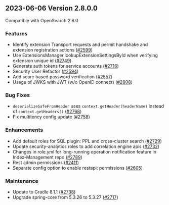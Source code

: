 ## 2023-06-06 Version 2.8.0.0

Compatible with OpenSearch 2.8.0

### Features

* Identify extension Transport requests and permit handshake and extension registration actions ([#2599](https://github.com/opensearch-project/security/pull/2599))
* Use ExtensionsManager.lookupExtensionSettingsById when verifying extension unique id ([#2749](https://github.com/opensearch-project/security/pull/2749))
* Generate auth tokens for service accounts ([#2716](https://github.com/opensearch-project/security/pull/2716))
* Security User Refactor ([#2594](https://github.com/opensearch-project/security/pull/2594))
* Add score based password verification ([#2557](https://github.com/opensearch-project/security/pull/2557))
* Usage of JWKS with JWT (w/o OpenID connect) ([#2808](https://github.com/opensearch-project/security/pull/2808))

### Bug Fixes

* `deserializeSafeFromHeader` uses `context.getHeader(headerName)` instead of `context.getHeaders()` ([#2768](https://github.com/opensearch-project/security/pull/2768))
* Fix multitency config update ([#2758](https://github.com/opensearch-project/security/pull/2758))

### Enhancements

* Add default roles for SQL plugin: PPL and cross-cluster search ([#2729](https://github.com/opensearch-project/security/pull/2729))
* Update security-analytics roles to add correlation engine apis ([#2732](https://github.com/opensearch-project/security/pull/2732))
* Changes in role.yml for long-running operation notification feature in Index-Management repo ([#2789](https://github.com/opensearch-project/security/pull/2789))
* Rest admin permissions ([#2411](https://github.com/opensearch-project/security/pull/2411))
* Separate config option to enable restapi: permissions ([#2605](https://github.com/opensearch-project/security/pull/2605))

### Maintenance

* Update to Gradle 8.1.1 ([#2738](https://github.com/opensearch-project/security/pull/2738))
* Upgrade spring-core from 5.3.26 to 5.3.27 ([#2717](https://github.com/opensearch-project/security/pull/2717))
